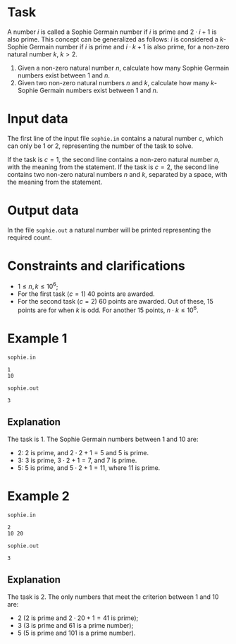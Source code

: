 
# Task

A number $i$ is called a Sophie Germain number if $i$ is prime and $2 \cdot i + 1$ is also prime. This concept can be generalized as follows: $i$ is considered a $k$-Sophie Germain number if $i$ is prime and $i \cdot k + 1$ is also prime, for a non-zero natural number $k$, $k > 2$.

1. Given a non-zero natural number $n$, calculate how many Sophie Germain numbers exist between $1$ and $n$.
2. Given two non-zero natural numbers $n$ and $k$, calculate how many $k$-Sophie Germain numbers exist between $1$ and $n$. 

# Input data

The first line of the input file `sophie.in` contains a natural number $c$, which can only be $1$ or $2$, representing the number of the task to solve.

If the task is $c=1$, the second line contains a non-zero natural number $n$, with the meaning from the statement.
If the task is $c=2$, the second line contains two non-zero natural numbers $n$ and $k$, separated by a space, with the meaning from the statement.

# Output data

In the file `sophie.out` a natural number will be printed representing the required count.

# Constraints and clarifications

* $1 \leq n, k \leq 10^6$;
* For the first task ($c=1$) $40$ points are awarded.
* For the second task ($c=2$) $60$ points are awarded. Out of these, $15$ points are for when $k$ is odd. For another $15$ points, $n \cdot k \leq 10^6$.

# Example 1

`sophie.in`
```
1
10
```

`sophie.out`
```
3
```

## Explanation

The task is 1. The Sophie Germain numbers between $1$ and $10$ are: 
* $2$: $2$ is prime, and $2 \cdot 2 + 1 = 5$ and $5$ is prime.
* $3$: $3$ is prime, $3 \cdot 2 + 1 = 7$, and $7$ is prime.
* $5$: $5$ is prime, and $5 \cdot 2 + 1 = 11$, where $11$ is prime.

# Example 2

`sophie.in`
```
2
10 20
```

`sophie.out`
```
3
```

## Explanation

The task is 2. The only numbers that meet the criterion between $1$ and $10$ are: 
- $2$ ($2$ is prime and $2 \cdot 20 + 1 = 41$ is prime);
- $3$ ($3$ is prime and $61$ is a prime number);
- $5$ ($5$ is prime and $101$ is a prime number).
```
